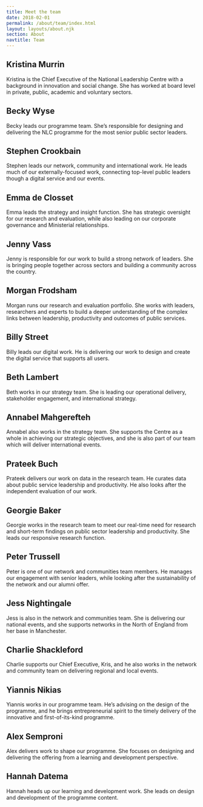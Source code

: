```yaml
---
title: Meet the team
date: 2018-02-01
permalink: /about/team/index.html
layout: layouts/about.njk
section: About
navtitle: Team
---
```


## Kristina Murrin
Kristina is the Chief Executive of the National Leadership Centre with a background in innovation and social change. She has worked at board level in private, public, academic and voluntary sectors.

## Becky Wyse
Becky leads our programme team. She’s responsible for designing and delivering the NLC programme for the most senior public sector leaders.

## Stephen Crookbain
Stephen leads our network, community and international work. He leads much of our externally-focused work, connecting top-level public leaders though a digital service and our events.

## Emma de Closset
Emma leads the strategy and insight function. She has strategic oversight for our research and evaluation, while also leading on our corporate governance and Ministerial relationships.

## Jenny Vass
Jenny is responsible for our work to build a strong network of leaders. She is bringing people together across sectors and building a community across the country.

## Morgan Frodsham
Morgan runs our research and evaluation portfolio. She works with leaders, researchers and experts to build a deeper understanding of the complex links between leadership, productivity and outcomes of public services.

## Billy Street
Billy leads our digital work. He is delivering our work to design and create the digital service that supports all users.

## Beth Lambert
Beth works in our strategy team. She is leading our operational delivery, stakeholder engagement, and international strategy. 

## Annabel Mahgerefteh

Annabel also works in the strategy team. She supports the Centre as a whole in achieving our strategic objectives, and she is also part of our team which will deliver international events.

## Prateek Buch
Prateek delivers our work on data in the research team. He curates data about public service leadership and productivity. He also looks after the independent evaluation of our work.

## Georgie Baker
Georgie works in the research team to meet our real-time need for research and short-term findings on public sector leadership and productivity. She leads our responsive research function. 

## Peter Trussell
Peter is one of our network and communities team members. He manages our engagement with senior leaders, while looking after the sustainability of the network and our alumni offer.

## Jess Nightingale
Jess is also in the network and communities team. She is delivering our national events, and she supports networks in the North of England from her base in Manchester.

## Charlie Shackleford
Charlie supports our Chief Executive, Kris, and he also works in the network and community team on delivering regional and local events.

## Yiannis Nikias
Yiannis works in our programme team. He’s advising on the design of the programme, and he brings entrepreneurial spirit to the timely delivery of the innovative and first-of-its-kind programme.

## Alex Semproni
Alex delivers work to shape our programme. She focuses on designing and delivering the offering from a learning and development perspective. 

## Hannah Datema
Hannah heads up our learning and development work. She leads on design and development of the programme content.
